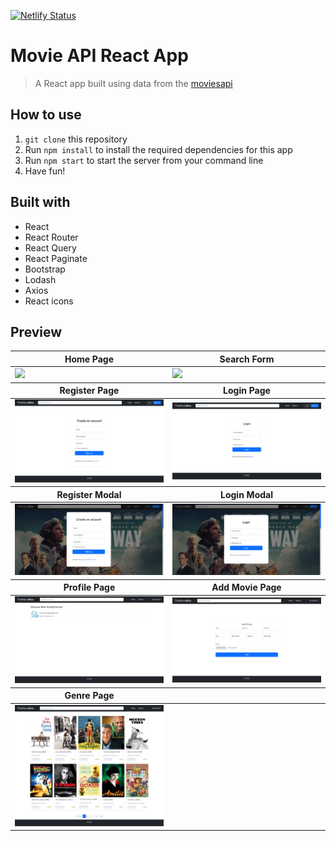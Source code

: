 
[![Netlify Status](https://api.netlify.com/api/v1/badges/9e20b432-6b2a-4f8e-8ea9-0897837caeca/deploy-status)](https://app.netlify.com/sites/the-moviebox/deploys)

# Movie API React App

> A React app built using data from the [moviesapi](https://moviesapi.ir/)

## How to use

1. `git clone` this repository
2. Run `npm install` to install the required dependencies for this app
3. Run `npm start` to start the server from your command line
4. Have fun!


## Built with

- React
- React Router
- React Query
- React Paginate
- Bootstrap
- Lodash
- Axios
- React icons


## Preview

<table width="100%">
  <thead>
    <tr>
      <th width="50%">Home Page</th>
      <th width="50%">Search Form</th>
    </tr>
  </thead>
  <tbody>
    <tr>
      <td width="50%"><img src="/src/assets/screenshots/The-Movie-Box.png"/></td>
      <td width="50%"><img src="/src/assets/screenshots/The-Movie-Box-search.png"/></td>
    </tr>
  </tbody>
    <thead>
    <tr>
      <th width="50%">Register Page</th>
      <th width="50%">Login Page</th>
    </tr>
  </thead>
  <tbody>
    <tr>
      <td width="50%"><img src="/src/assets/screenshots/The-Movie-Box-reg.png"/></td>
      <td width="50%"><img src="/src/assets/screenshots/The-Movie-Box-loginpage.png"/></td>
    </tr>
  </tbody>
    <thead>
    <tr>
      <th width="50%">Register Modal</th>
      <th width="50%">Login Modal</th>
    </tr>
  </thead>
  <tbody>
    <tr>
      <td width="50%"><img src="/src/assets/screenshots/register-modal.png"/></td>
      <td width="50%"><img src="/src/assets/screenshots/login-modal.png"/></td>
    </tr>
  </tbody>
  <thead>
    <tr>
      <th width="50%">Profile Page</th>
      <th width="50%">Add Movie Page</th>
    </tr>
  </thead>
  <tbody>
    <tr>
      <td width="50%"><img src="/src/assets/screenshots/profile.png"/></td>
      <td width="50%"><img src="/src/assets/screenshots/The-Movie-Box-add-movie.png"/></td>
    </tr>
  </tbody>
    <thead>
    <tr>
      <th width="50%">Genre Page</th>
    </tr>
  </thead>
  <tbody>
    <tr>
      <td width="50%"><img src="/src/assets/screenshots/The-Movie-Box-genre.png"/></td>
    </tr>
  </tbody>
</table>
